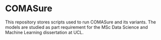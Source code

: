 # COMASure
This repository stores scripts used to run COMASure and its variants. The models are studied as part requirement for the MSc Data Science and Machine Learning dissertation at UCL.
